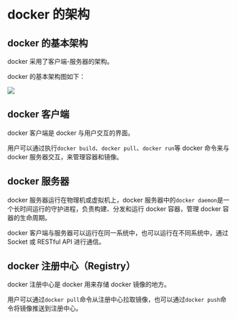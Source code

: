 # docker 的架构

## docker 的基本架构

docker 采用了客户端-服务器的架构。

docker 的基本架构图如下：

![](/images/cloud-native/docker-architecture.webp)

## docker 客户端

docker 客户端是 docker 与用户交互的界面。

用户可以通过执行`docker build`、`docker pull`、`docker run`等 docker 命令来与 docker 服务器交互，来管理容器和镜像。

## docker 服务器

docker 服务器运行在物理机或虚拟机上，docker 服务器中的`docker daemon`是一个长时间运行的守护进程，负责构建、分发和运行 docker 容器，管理 docker 容器的生命周期。

docker 客户端与服务器可以运行在同一系统中，也可以运行在不同系统中，通过 Socket 或 RESTful API 进行通信。

## docker 注册中心（Registry）

docker 注册中心是 docker 用来存储 docker 镜像的地方。

用户可以通过`docker pull`命令从注册中心拉取镜像，也可以通过`docker push`命令将镜像推送到注册中心。
